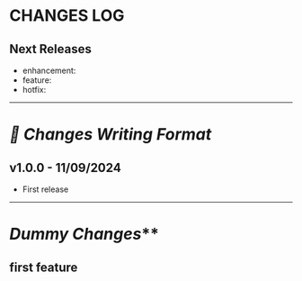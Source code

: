 # CHANGES LOG

## Next Releases
- enhancement: 
- feature:
- hotfix: 
---
# **_📝 Changes Writing Format_**
## v1.0.0 - 11/09/2024
- First release
---
# _Dummy Changes_**
## first feature